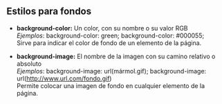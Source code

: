 ## Estilos para fondos

* **background-color:** Un color, con su nombre o su valor RGB<br/>
*Ejemplos*: background-color: green; background-color: #000055;<br/>
Sirve para indicar el color de fondo de un elemento de la página.

* **background-image:** El nombre de la imagen con su camino relativo o absoluto<br/>
*Ejemplos*: background-image: url(mármol.gif); background-image: url(http://www.url.com/fondo.gif)<br/>
Permite colocar una imagen de fondo en cualquier elemento de la página.




